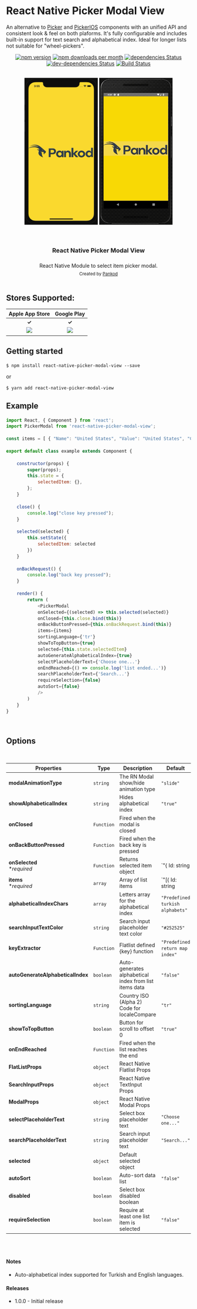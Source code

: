 # React Native Picker Modal View

An alternative to [Picker](https://facebook.github.io/react-native/docs/picker) and [PickerIOS](https://facebook.github.io/react-native/docs/pickerios) components with an unified API and consistent look & feel on both plaforms. It's fully configurable and includes built-in support for text search and alphabetical index. Ideal for longer lists not suitable for "wheel-pickers".

<div align="center">

[![npm version](https://img.shields.io/npm/v/react-native-picker-modal-view.svg)](https://www.npmjs.com/package/react-native-picker-modal-view)
[![npm downloads per month](https://img.shields.io/npm/dm/react-native-picker-modal-view.svg)](https://www.npmjs.com/package/react-native-picker-modal-view)
[![dependencies Status](https://david-dm.org/pankod/react-native-picker-modal-view/status.svg)](https://david-dm.org/pankod/react-native-picker-modal-view)
[![dev-dependencies Status](https://david-dm.org/pankod/react-native-picker-modal-view/dev-status.svg)](https://david-dm.org/pankod/react-native-picker-modal-view?type=dev)
[![Build Status](https://travis-ci.com/pankod/react-native-picker-modal-view.svg?branch=master)](https://travis-ci.com/pankod/react-native-picker-modal-view)

</div>
<br/>

<div align="center">
 <img src="screenshots/ios.gif" width="200" height="400">
 <img src="screenshots/android.gif" width="200" height="400">
</div>

<br/>


<br/>
<div align="center"> <h3>React Native Picker Modal View<h3></div>
<div align="center">React Native Module to select item picker modal.</div>
<div align="center">
  <sub>Created by <a href="https://www.pankod.com">Pankod</a></sub>
</div>
<br/>



## Stores Supported:
| **Apple App Store**  |   **Google Play**  |  
:--------------------------------------------------------------------------------------------------------------------------------------: | :-------------------------------------------------------------------------------------------------------------------------------------: | 
| **✓** | **✓** | 
| <img src="https://developer.apple.com/assets/elements/icons/app-store/app-store-128x128_2x.png" height="60" > | <img src="https://elegal.ph/site/wp-content/uploads/2017/08/google-play-icon-logo-favicon-1632434.svg_.jpg" height="60" float="right"> | 






## Getting started
```
$ npm install react-native-picker-modal-view --save
```

or

```
$ yarn add react-native-picker-modal-view
```

<!-- ## Usage -->


## Example
```javascript
import React, { Component } from 'react';
import PickerModal from 'react-native-picker-modal-view';

const items = [ { "Name": "United States", "Value": "United States", "Code": "US", "Id": 1 }, { "Name": "China", "Value": "China", "Code": "CN", "Id": 2 }, { "Name": "Japan", "Value": "Japan", "Code": "JP", "Id": 3 }, { "Name": "Germany", "Value": "Germany", "Code": "DE", "Id": 4 }, { "Name": "Turkey", "Value": "Turkey", "Code": "TR", "Id": 5 }, { "Name": "India", "Value": "India", "Code": "IN", "Id": 6 }, { "Name": "France", "Value": "France", "Code": "FR", "Id": 7 }, { "Name": "United Kingdom", "Value": "United Kingdom", "Code": "GB", "Id": 8 }, { "Name": "Italy", "Value": "Italy", "Code": "IT", "Id": 10 }, { "Name": "Brazil", "Value": "Brazil", "Code": "BR", "Id": 11 }, { "Name": "Canada", "Value": "Canada", "Code": "CA", "Id": 12 }, { "Name": "Korea, Republic of", "Value": "Korea, Republic of", "Code": "KR", "Id": 13 }, { "Name": "Russian Federation", "Value": "Russian Federation", "Code": "RU", "Id": 14 }, { "Name": "Spain", "Value": "Spain", "Code": "ES", "Id": 15 }, { "Name": "Australia", "Value": "Australia", "Code": "AU", "Id": 16 }, { "Name": "Mexico", "Value": "Mexico", "Code": "MX", "Id": 17 }, { "Name": "Indonesia", "Value": "Indonesia", "Code": "ID", "Id": 18 }, { "Name": "Netherlands", "Value": "Netherlands", "Code": "NL", "Id": 19 }, { "Name": "Saudi Arabia", "Value": "Saudi Arabia", "Code": "SA", "Id": 20 }, { "Name": "Switzerland", "Value": "Switzerland", "Code": "CH", "Id": 21 }, { "Name": "Turkey", "Value": "Turkey", "Code": "TR", "Id": 22 }, { "Name": "Poland", "Value": "Poland", "Code": "PL", "Id": 23 }, { "Name": "Sweden", "Value": "Sweden", "Code": "SE", "Id": 24 }, { "Name": "Belgium", "Value": "Belgium", "Code": "BE", "Id": 25 }, { "Name": "Thailand", "Value": "Thailand", "Code": "TH", "Id": 26 }, { "Name": "Austria", "Value": "Austria", "Code": "AT", "Id": 27 }, { "Name": "Norway", "Value": "Norway", "Code": "NO", "Id": 28 }, { "Name": "Denmark", "Value": "Denmark", "Code": "DK", "Id": 29 }, { "Name": "Colombia", "Value": "Colombia", "Code": "CO", "Id": 30 } ]

export default class example extends Component {

	constructor(props) {
		super(props);
		this.state = {
			selectedItem: {},
		};
	}

	close() {
		console.log("close key pressed");
	}

	selected(selected) {
		this.setState({
			selectedItem: selected
		})
	}

	onBackRequest() {
		console.log("back key pressed");
	}

	render() {
		return (
			<PickerModal
			onSelected={(selected) => this.selected(selected)}	
			onClosed={this.close.bind(this)}
			onBackButtonPressed={this.onBackRequest.bind(this)}
			items={items}
			sortingLanguage={'tr'}
			showToTopButton={true}
			selected={this.state.selectedItem}
			autoGenerateAlphabeticalIndex={true}
			selectPlaceholderText={'Choose one...'}
			onEndReached={() => console.log('list ended...')}
			searchPlaceholderText={'Search...'}
			requireSelection={false}
			autoSort={false}
			/>
		)
	}
}

```

<br/>

## Options
<br/>

| Properties | Type | Description |Default |
|------------|-------------------------------------|-------------|----------------------------------------------------------------|		
| **modalAnimationType**   | `string` | The RN Modal show/hide animation type                | `"slide"`       | 
| **showAlphabeticalIndex**   | `string` | Hides alphabetical index      | `"true"`        | 
| **onClosed**   | `Function` | Fired when the modal is closed    | |
| **onBackButtonPressed**   | `Function` |  Fired when the back key is pressed          | |
| **onSelected** <br> **required* | `Function`  | Returns selected item object | `"{ Id: string | number; Name: string; Value: string; [key: string]: any;}"` 			| 
| **items** <br> **required* | `array`  | Array of list items | `"[{ Id: string | number; Name: string; Value: string; [key: string]: any;}]"` 		| 
| **alphabeticalIndexChars** | `array`  | Letters array for the alphabetical index | `"Predefined turkish alphabets"` | 
| **searchInputTextColor** | `string`  | Search input placeholder text color |  `"#252525"` | 
| **keyExtractor** | `Function`  | Flatlist defined {key} function |  `"Predefined return map index"` 	| 
| **autoGenerateAlphabeticalIndex** | `boolean`  | Auto-generates alphabetical index from list items data|  `"false"` | 
| **sortingLanguage** | `string`  | Country ISO (Alpha 2) Code for localeCompare |  `"tr"` | 
| **showToTopButton** | `boolean`  | Button for scroll to offset 0 |  `"true"` | 
| **onEndReached** | `Function`  | Fired when the list reaches the end |  | 
| **FlatListProps** | `object`  | React Native Flatlist Props |  | 
| **SearchInputProps** | `object`  | React Native TextInput Props |  | 
| **ModalProps** | `object`  | React Native Modal Props |  | 
| **selectPlaceholderText** | `string`  | Select box placeholder text | `"Choose one..."` | 
| **searchPlaceholderText** | `string`  | Search input placeholder text | `"Search..."` | 
| **selected** | `object`  | Default selected object |  | 
| **autoSort** | `boolean`  | Auto-sort data list | `"false"` | 
| **disabled** | `boolean`  | Select box disabled boolean |  | 
| **requireSelection** | `boolean`  | Require at least one list item is selected| `"false"` |  

<br/>
<br/>


#### Notes

- Auto-alphabetical index supported for Turkish and English languages.

#### Releases

- 1.0.0 - Initial release


